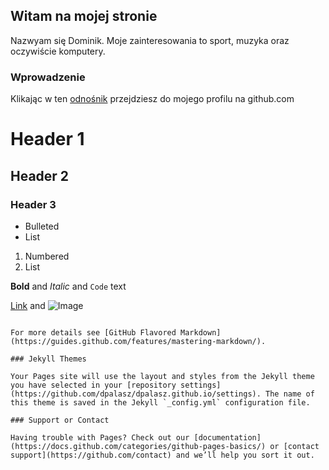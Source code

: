 ## Witam na mojej stronie
 
 Nazwyam się Dominik. Moje zainteresowania to sport, muzyka oraz oczywiście komputery.

### Wprowadzenie

 Klikając w ten [odnośnik](https://github.com/dpalasz/) przejdziesz do mojego profilu na github.com

# Header 1
## Header 2
### Header 3

- Bulleted
- List

1. Numbered
2. List

**Bold** and _Italic_ and `Code` text

[Link](url) and ![Image](src)
```

For more details see [GitHub Flavored Markdown](https://guides.github.com/features/mastering-markdown/).

### Jekyll Themes

Your Pages site will use the layout and styles from the Jekyll theme you have selected in your [repository settings](https://github.com/dpalasz/dpalasz.github.io/settings). The name of this theme is saved in the Jekyll `_config.yml` configuration file.

### Support or Contact

Having trouble with Pages? Check out our [documentation](https://docs.github.com/categories/github-pages-basics/) or [contact support](https://github.com/contact) and we’ll help you sort it out.
